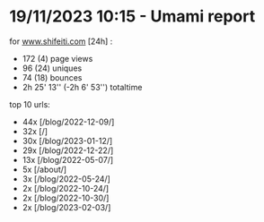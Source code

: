 # 19/11/2023 10:15 - Umami report
for www.shifeiti.com [24h] :

 - 172 (4) page views
 - 96 (24) uniques
 - 74 (18) bounces
 - 2h 25' 13'' (-2h 6' 53'') totaltime


top 10 urls:
 - 44x [/blog/2022-12-09/]
 - 32x [/]
 - 30x [/blog/2023-01-12/]
 - 29x [/blog/2022-12-22/]
 - 13x [/blog/2022-05-07/]
 - 5x [/about/]
 - 3x [/blog/2022-05-24/]
 - 2x [/blog/2022-10-24/]
 - 2x [/blog/2022-10-30/]
 - 2x [/blog/2023-02-03/]


